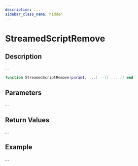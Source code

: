 ```yaml
---
description: ...
sidebar_class_name: hidden
---
```


# StreamedScriptRemove

## Description

...

```lua
function StreamedScriptRemove(param1, ...) --[[ ... ]] end
```

## Parameters

...

## Return Values

...

## Example

...

